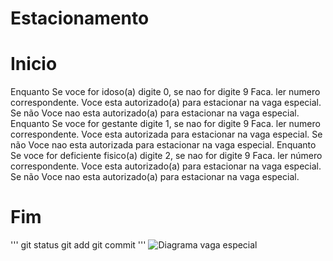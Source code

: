 # Estacionamento
# Inicio
Enquanto  Se voce for idoso(a) digite 0, se nao for digite 9 Faca.
    ler numero correspondente.
    Voce esta autorizado(a) para estacionar na vaga especial.
Se não Voce nao esta autorizado(a) para estacionar na vaga especial.
Enquanto  Se voce for gestante digite 1, se nao for digite 9 Faca.
    ler numero correspondente.
    Voce esta autorizada para estacionar na vaga especial.
    Se não  Voce nao esta autorizada para estacionar na vaga especial.
Enquanto  Se voce for deficiente fisico(a) digite 2, se nao for digite 9 Faca.
    ler número correspondente.
    Voce esta autorizado(a) para estacionar na vaga especial.
Se não Voce nao esta autorizado(a) para estacionar na vaga especial.
 #  Fim  
 '''
 git status
 git  add
 git commit
 '''
![Diagrama vaga especial](https://user-images.githubusercontent.com/101893557/166337611-f5d54e8e-3353-4d57-8a1b-5a9612b29b92.png)
